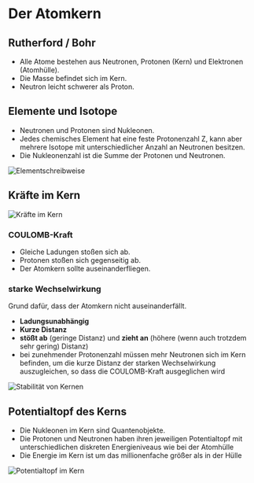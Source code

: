 # Der Atomkern

## Rutherford / Bohr

- Alle Atome bestehen aus Neutronen, Protonen (Kern) und Elektronen (Atomhülle).
- Die Masse befindet sich im Kern.
- Neutron leicht schwerer als Proton.

## Elemente und Isotope

- Neutronen und Protonen sind Nukleonen.
- Jedes chemisches Element hat eine feste Protonenzahl Z, kann aber mehrere Isotope mit unterschiedlicher Anzahl an Neutronen besitzen.
- Die Nukleonenzahl ist die Summe der Protonen und Neutronen.

![Elementschreibweise](../../images/Physik/Elementschreibweise.png)

## Kräfte im Kern

![Kräfte im Kern](../../images/Physik/Kräfte%20im%20Kern.png)

### COULOMB-Kraft

- Gleiche Ladungen stoßen sich ab.
- Protonen stoßen sich gegenseitig ab.
- Der Atomkern sollte auseinanderfliegen.

### starke Wechselwirkung

Grund dafür, dass der Atomkern nicht auseinanderfällt.

- **Ladungsunabhängig**
- **Kurze Distanz**
- **stößt ab** (geringe Distanz) und **zieht an** (höhere (wenn auch trotzdem sehr gering) Distanz)
- bei zunehmender Protonenzahl müssen mehr Neutronen sich im Kern befinden, um die kurze Distanz der starken Wechselwirkung auszugleichen, so dass die COULOMB-Kraft ausgeglichen wird

![Stabilität von Kernen](../../images/Physik/Stabilität%20von%20Elementen.png)

## Potentialtopf des Kerns

- Die Nukleonen im Kern sind Quantenobjekte.
- Die Protonen und Neutronen haben ihren jeweiligen Potentialtopf mit unterschiedlichen diskreten Energieniveaus wie bei der Atomhülle
- Die Energie im Kern ist um das millionenfache größer als in der Hülle

![Potentialtopf im Kern](../../images/Physik/Potentialtopf.png)
